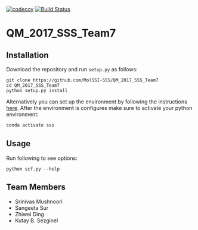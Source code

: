 [![codecov](https://codecov.io/gh/MolSSI-SSS/QM_2017_SSS_Team7/branch/master/graph/badge.svg)](https://codecov.io/gh/MolSSI-SSS/QM_2017_SSS_Team7)
[![Build Status](https://travis-ci.org/MolSSI-SSS/QM_2017_SSS_Team7.svg?branch=master)](https://travis-ci.org/MolSSI-SSS/QM_2017_SSS_Team7)

# QM_2017_SSS_Team7

## Installation
Download the repository and run `setup.py` as follows:
```
git clone https://github.com/MolSSI-SSS/QM_2017_SSS_Team7
cd QM_2017_SSS_Team7
python setup.py install
```
Alternatively you can set up the environment by following the instructions [here](https://molssi-sss.github.io/Logistics_SSS_2017/Setup.html). After the environment is configures make sure to activate your python environment:

```python
conda activate sss
```

## Usage
Run following to see options:
```
python scf.py --help
```
## Team Members
- Srinivas Mushnoori
- Sangeeta Sur
- Zhiwei Ding
- Kutay B. Sezginel
